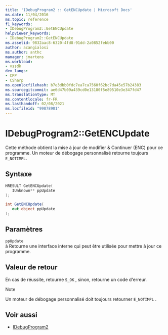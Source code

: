 ```yaml
---
title: 'IDebugProgram2 :: GetENCUpdate | Microsoft Docs'
ms.date: 11/04/2016
ms.topic: reference
f1_keywords:
- IDebugProgram2::GetENCUpdate
helpviewer_keywords:
- IDebugProgram2::GetENCUpdate
ms.assetid: 9832aac8-6320-4fd8-91dd-2a0852febb00
author: acangialosi
ms.author: anthc
manager: jmartens
ms.workload:
- vssdk
dev_langs:
- CPP
- CSharp
ms.openlocfilehash: b7e3dbb0fdc7ea7ca7560f62bc7da45e57b24383
ms.sourcegitcommit: ae6d47b09a439cd0e13180f5e89510e3e347fd47
ms.translationtype: MT
ms.contentlocale: fr-FR
ms.lasthandoff: 02/08/2021
ms.locfileid: "99878901"
---
```

# <a name="idebugprogram2getencupdate"></a>IDebugProgram2::GetENCUpdate
Cette méthode obtient la mise à jour de modifier & Continuer (ENC) pour ce programme. Un moteur de débogage personnalisé retourne toujours `E_NOTIMPL`.

## <a name="syntax"></a>Syntaxe

```cpp
HRESULT GetENCUpdate( 
   IUnknown** ppUpdate
);
```

```csharp
int GetENCUpdate(
   out object ppUpdate
);
```

## <a name="parameters"></a>Paramètres
`ppUpdate`\
à Retourne une interface interne qui peut être utilisée pour mettre à jour ce programme.

## <a name="return-value"></a>Valeur de retour
 En cas de réussite, retourne `S_OK` , sinon, retourne un code d'erreur.

> [!NOTE]
> Un moteur de débogage personnalisé doit toujours retourner `E_NOTIMPL` .

## <a name="see-also"></a>Voir aussi
- [IDebugProgram2](../../../extensibility/debugger/reference/idebugprogram2.md)
